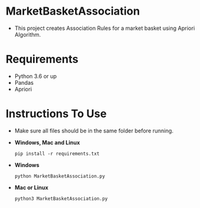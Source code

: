 # MarketBasketAssociation
- This project creates Association Rules for a market basket using Apriori Algorithm.

# Requirements
- Python 3.6 or up
- Pandas
- Apriori

# Instructions To Use
- Make sure all files should be in the same folder before running.

- **Windows, Mac and Linux**
  ``` 
  pip install -r requirements.txt
  ```
- **Windows**
  ```
  python MarketBasketAssociation.py
  ```
- **Mac or Linux**
  ```
  python3 MarketBasketAssociation.py
  ```
